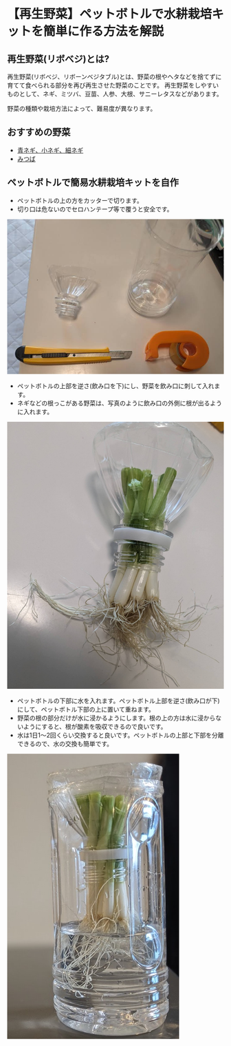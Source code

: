 # 【再生野菜】ペットボトルで水耕栽培キットを簡単に作る方法を解説

## 再生野菜(リボべジ)とは?

再生野菜(リボべジ、リボーンベジタブル)とは、野菜の根やヘタなどを捨てずに育てて食べられる部分を再び再生させた野菜のことです。
再生野菜をしやすいものとして、ネギ、ミツバ、豆苗、人参、大根、サニーレタスなどがあります。

野菜の種類や栽培方法によって、難易度が異なります。

## おすすめの野菜

- [青ネギ、小ネギ、細ネギ](./assets/hydroponics-regenerated-vegetables-plastic-bottle-negi.md)
- [みつば](./assets/hydroponics-regenerated-vegetables-plastic-bottle-mitsuba.md)

## ペットボトルで簡易水耕栽培キットを自作

- ペットボトルの上の方をカッターで切ります。
- 切り口は危ないのでセロハンテープ等で覆うと安全です。

![図1](./assets/hydroponics-regenerated-vegetables-plastic-bottle/1.jpg) 

- ペットボトルの上部を逆さ(飲み口を下)にし、野菜を飲み口に刺して入れます。
- ネギなどの根っこがある野菜は、写真のように飲み口の外側に根が出るように入れます。

![図4](./assets/hydroponics-regenerated-vegetables-plastic-bottle/4.jpg) 

- ペットボトルの下部に水を入れます。ペットボトル上部を逆さ(飲み口が下)にして、ペットボトル下部の上に置いて重ねます。
- 野菜の根の部分だけが水に浸かるようにします。根の上の方は水に浸からないようにすると、根が酸素を吸収できるので良いです。
- 水は1日1〜2回くらい交換すると良いです。ペットボトルの上部と下部を分離できるので、水の交換も簡単です。

![図5](./assets/hydroponics-regenerated-vegetables-plastic-bottle/5.jpg) 

